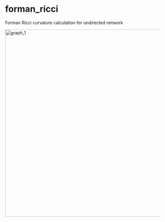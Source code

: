 # forman_ricci
Forman Ricci curvature calculation for undirected network

<img width="610" alt="graph_1" src="https://github.com/SandaminiS/forman_ricci/assets/58078193/82afc58b-1ab9-4abf-a976-58f396328f4c">
